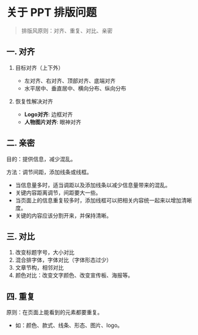 # 关于 PPT 排版问题

> 排版风原则：对齐、重复、对比、亲密

## 一. 对齐

1. 目标对齐（上下外）
   - 左对齐、右对齐、顶部对齐、底端对齐
   - 水平居中、垂直居中、横向分布、纵向分布

2. 恢复性解决对齐

   - **Logo对齐**: 边框对齐
   - **人物图片对齐**: 眼神对齐

## 二. 亲密

目的：提供信息，减少混乱。

方法：调节间距，添加线条或线框。
- 当信息量多时，适当调距以及添加线条以减少信息量带来的混乱。
- 关键内容距离调节，间距要大一些。
- 当页面上的信息重复较多时，添加线框可以把相关内容统一起来以增加清晰度。
- 关键的内容应该分割开来，并保持清晰。

## 三. 对比

1. 改变标题字号，大小对比
2. 混合排字体，字体对比（字体形态过少）
3. 文章节构，相邻对比
4. 颜色对比：改变文字颜色、改变宣传板、海报等。

## 四. 重复

原则：在页面上能看到的元素都要重复。
- 如：颜色、款式、线条、形态、图片、logo。